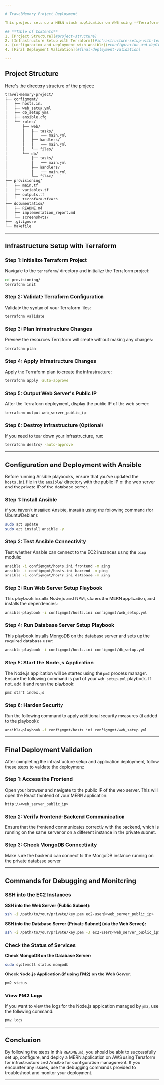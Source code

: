 ```yaml
---

# TravelMemory Project Deployment

This project sets up a MERN stack application on AWS using **Terraform** for infrastructure provisioning and **Ansible** for configuration management and application deployment. It includes setting up a VPC, EC2 instances for the web server and database, configuring the servers using Ansible, and deploying the application.

## **Table of Contents**
1. [Project Structure](#project-structure)
2. [Infrastructure Setup with Terraform](#infrastructure-setup-with-terraform)
3. [Configuration and Deployment with Ansible](#configuration-and-deployment-with-ansible)
4. [Final Deployment Validation](#final-deployment-validation)

---
```


## **Project Structure**

Here's the directory structure of the project:

```bash
travel-memory-project/
├── configmgmt/
│   ├── hosts.ini
│   ├── web_setup.yml
│   ├── db_setup.yml
│   ├── ansible.cfg
│   └── roles/
│       ├── web/
│       │   ├── tasks/
│       │   │   └── main.yml
│       │   ├── handlers/
│       │   │   └── main.yml
│       │   └── files/
│       └── db/
│           ├── tasks/
│           │   └── main.yml
│           ├── handlers/
│           │   └── main.yml
│           └── files/
├── provisioning/
│   ├── main.tf
│   ├── variables.tf
│   ├── outputs.tf
│   └── terraform.tfvars
├── documentation/
│   ├── README.md
│   ├── implementation_report.md
│   └── screenshots/
├── .gitignore
└── Makefile
```

---

## **Infrastructure Setup with Terraform**

### **Step 1: Initialize Terraform Project**
Navigate to the `terraform/` directory and initialize the Terraform project:

```bash
cd provisioning/
terraform init
```

### **Step 2: Validate Terraform Configuration**
Validate the syntax of your Terraform files:

```bash
terraform validate
```

### **Step 3: Plan Infrastructure Changes**
Preview the resources Terraform will create without making any changes:

```bash
terraform plan
```

### **Step 4: Apply Infrastructure Changes**
Apply the Terraform plan to create the infrastructure:

```bash
terraform apply -auto-approve
```

### **Step 5: Output Web Server's Public IP**
After the Terraform deployment, display the public IP of the web server:

```bash
terraform output web_server_public_ip
```

### **Step 6: Destroy Infrastructure (Optional)**
If you need to tear down your infrastructure, run:

```bash
terraform destroy -auto-approve
```

---

## **Configuration and Deployment with Ansible**

Before running Ansible playbooks, ensure that you've updated the `hosts.ini` file in the `ansible/` directory with the public IP of the web server and the private IP of the database server.

### **Step 1: Install Ansible**
If you haven't installed Ansible, install it using the following command (for Ubuntu/Debian):

```bash
sudo apt update
sudo apt install ansible -y
```

### **Step 2: Test Ansible Connectivity**
Test whether Ansible can connect to the EC2 instances using the `ping` module:

```bash
ansible -i configmgmt/hosts.ini frontend -m ping
ansible -i configmgmt/hosts.ini backend -m ping
ansible -i configmgmt/hosts.ini database -m ping
```

### **Step 3: Run Web Server Setup Playbook**
This playbook installs Node.js and NPM, clones the MERN application, and installs the dependencies:

```bash
ansible-playbook -i configmgmt/hosts.ini configmgmt/web_setup.yml
```

### **Step 4: Run Database Server Setup Playbook**
This playbook installs MongoDB on the database server and sets up the required database user:

```bash
ansible-playbook -i configmgmt/hosts.ini configmgmt/db_setup.yml
```

### **Step 5: Start the Node.js Application**
The Node.js application will be started using the `pm2` process manager. Ensure the following command is part of your `web_setup.yml` playbook. If not, add it and rerun the playbook:

```bash
pm2 start index.js
```

### **Step 6: Harden Security**
Run the following command to apply additional security measures (if added to the playbook):

```bash
ansible-playbook -i configmgmt/hosts.ini configmgmt/web_setup.yml
```

---

## **Final Deployment Validation**

After completing the infrastructure setup and application deployment, follow these steps to validate the deployment:

### **Step 1: Access the Frontend**
Open your browser and navigate to the public IP of the web server. This will open the React frontend of your MERN application:

```
http://<web_server_public_ip>
```

### **Step 2: Verify Frontend-Backend Communication**
Ensure that the frontend communicates correctly with the backend, which is running on the same server or on a different instance in the private subnet.

### **Step 3: Check MongoDB Connectivity**
Make sure the backend can connect to the MongoDB instance running on the private database server.

---

## **Commands for Debugging and Monitoring**

### **SSH into the EC2 Instances**

**SSH into the Web Server (Public Subnet):**
```bash
ssh -i /path/to/your/private/key.pem ec2-user@<web_server_public_ip>
```

**SSH into the Database Server (Private Subnet) (via the Web Server):**
```bash
ssh -i /path/to/your/private/key.pem -J ec2-user@<web_server_public_ip> ec2-user@<db_server_private_ip>
```

### **Check the Status of Services**

**Check MongoDB on the Database Server:**
```bash
sudo systemctl status mongodb
```

**Check Node.js Application (if using PM2) on the Web Server:**
```bash
pm2 status
```

### **View PM2 Logs**

If you want to view the logs for the Node.js application managed by `pm2`, use the following command:

```bash
pm2 logs
```

---

## **Conclusion**

By following the steps in this `README.md`, you should be able to successfully set up, configure, and deploy a MERN application on AWS using Terraform for infrastructure and Ansible for configuration management. If you encounter any issues, use the debugging commands provided to troubleshoot and monitor your deployment.

---
